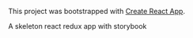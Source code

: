 This project was bootstrapped with [Create React App](https://github.com/facebookincubator/create-react-app).

A skeleton react redux app with storybook